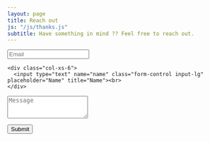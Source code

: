 ```yaml
---
layout: page
title: Reach out
js: "/js/thanks.js"
subtitle: Have something in mind ?? Feel free to reach out.
---
```


<form action="https://formspree.io/wesudo.sh@gmail.com" method="POST" class="form" id="contact-form">
  
  <div class="row">
    <div class="col-xs-6">
      <input type="email" name="_replyto" class="form-control input-lg" placeholder="Email" title="Email"><br>
    </div>
    
    <div class="col-xs-6">
      <input type="text" name="name" class="form-control input-lg" placeholder="Name" title="Name"><br>
    </div>
  </div>
  
  <input type="hidden" name="_subject" value="New submission from wesudo.github.io">
  <textarea type="text" name="content" class="form-control input-lg" placeholder="Message" title="Message" required="required"                                                                                                            rows="3"></textarea>
    <input type="text" name="_gotcha" style="display:none">
    <input type="hidden" name="_next" value="./aboutme?message=Your message was sent successfully, thanks!" />
    <p></p>
    <button type="submit" class="btn btn-lg btn-primary" id="contact-btn">Submit</button>
</form>
